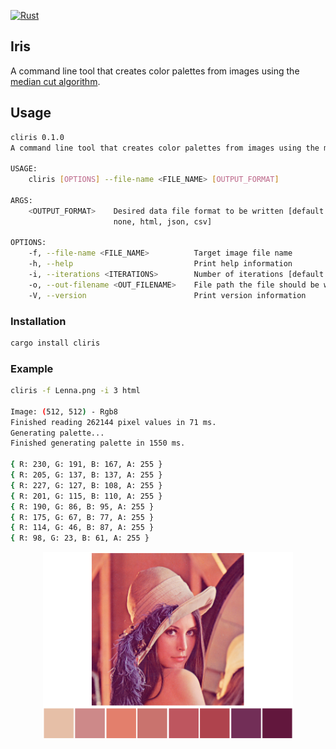 [![Rust](https://github.com/Kaesebrot84/iris/actions/workflows/Build.yml/badge.svg)](https://github.com/Kaesebrot84/iris/actions/workflows/Build.yml)

## Iris

A command line tool that creates color palettes from images using the [median cut algorithm](https://en.wikipedia.org/wiki/Median_cut).

## Usage

```sh
cliris 0.1.0
A command line tool that creates color palettes from images using the median cut algorithm.

USAGE:
    cliris [OPTIONS] --file-name <FILE_NAME> [OUTPUT_FORMAT]

ARGS:
    <OUTPUT_FORMAT>    Desired data file format to be written [default: none] [possible values:
                       none, html, json, csv]

OPTIONS:
    -f, --file-name <FILE_NAME>          Target image file name
    -h, --help                           Print help information
    -i, --iterations <ITERATIONS>        Number of iterations [default: 1]
    -o, --out-filename <OUT_FILENAME>    File path the file should be written to [default: palette]
    -V, --version                        Print version information

```

### Installation

```bash
cargo install cliris
```


### Example

```sh
cliris -f Lenna.png -i 3 html

Image: (512, 512) - Rgb8
Finished reading 262144 pixel values in 71 ms.
Generating palette...
Finished generating palette in 1550 ms.

{ R: 230, G: 191, B: 167, A: 255 }
{ R: 205, G: 137, B: 137, A: 255 }
{ R: 227, G: 127, B: 108, A: 255 }
{ R: 201, G: 115, B: 110, A: 255 }
{ R: 190, G: 86, B: 95, A: 255 }
{ R: 175, G: 67, B: 77, A: 255 }
{ R: 114, G: 46, B: 87, A: 255 }
{ R: 98, G: 23, B: 61, A: 255 }

```

<p align="center">
    <img src="example_output.png" alt="example_output_image" width="400">
</p>

